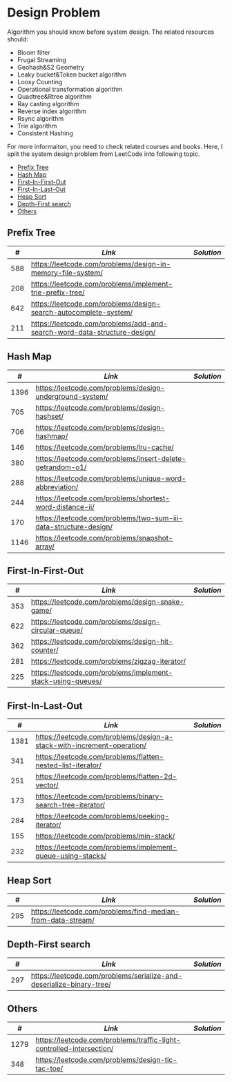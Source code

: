 # Design Problem

Algorithm you should know before system design. The related resources should:

* Bloom filter
* Frugal Streaming
* Geohash&S2 Geometry
* Leaky bucket&Token bucket algorithm
* Loosy Counting
* Operational transformation algorithm
* Quadtree&Rtree algorithm
* Ray casting algorithm
* Reverse index algorithm
* Rsync algorithm
* Trie algorithm
* Consistent Hashing

For more informaiton, you need to check related courses and books. Here, I split the system design problem from LeetCode into following topic.

* [Prefix Tree](##Prefix-Tree)
* [Hash Map](##Hash-Map)
* [First-In-First-Out](##First-In-First-Out)
* [First-In-Last-Out](##First-In-Last-Out)
* [Heap Sort](#Heap-Sort)
* [Depth-First search](##Depth-First-search)
* [Others](##Others)

## Prefix Tree

| *#* | *Link* | *Solution* |
| ---- | --------------------------------- | --------------------------------- |
| 588 | https://leetcode.com/problems/design-in-memory-file-system/ | |
| 208 | https://leetcode.com/problems/implement-trie-prefix-tree/ | |
| 642 | https://leetcode.com/problems/design-search-autocomplete-system/ | |
| 211 | https://leetcode.com/problems/add-and-search-word-data-structure-design/ | |

## Hash Map

| *#* | *Link* | *Solution* |
| ---- | --------------------------------- | --------------------------------- |
| 1396 | https://leetcode.com/problems/design-underground-system/ | |
| 705 | https://leetcode.com/problems/design-hashset/ | |
| 706 | https://leetcode.com/problems/design-hashmap/ | |
| 146 | https://leetcode.com/problems/lru-cache/ | | 
| 380 | https://leetcode.com/problems/insert-delete-getrandom-o1/ | | 
| 288 | https://leetcode.com/problems/unique-word-abbreviation/ | |
| 244 | https://leetcode.com/problems/shortest-word-distance-ii/ | |
| 170 | https://leetcode.com/problems/two-sum-iii-data-structure-design/ | |
| 1146 | https://leetcode.com/problems/snapshot-array/ | |

## First-In-First-Out

| *#* | *Link* | *Solution* |
| ---- | --------------------------------- | --------------------------------- |
| 353 | https://leetcode.com/problems/design-snake-game/ | |
| 622 | https://leetcode.com/problems/design-circular-queue/ | |
| 362 | https://leetcode.com/problems/design-hit-counter/ | |
| 281 | https://leetcode.com/problems/zigzag-iterator/ | |
| 225 | https://leetcode.com/problems/implement-stack-using-queues/ | |

## First-In-Last-Out

| *#* | *Link* | *Solution* |
| ---- | --------------------------------- | --------------------------------- |
| 1381 | https://leetcode.com/problems/design-a-stack-with-increment-operation/ | |
| 341 | https://leetcode.com/problems/flatten-nested-list-iterator/ | |
| 251 | https://leetcode.com/problems/flatten-2d-vector/ | | 
| 173 | https://leetcode.com/problems/binary-search-tree-iterator/ | |
| 284 | https://leetcode.com/problems/peeking-iterator/ | |
| 155 | https://leetcode.com/problems/min-stack/ | |
| 232 | https://leetcode.com/problems/implement-queue-using-stacks/ | |

## Heap Sort

| *#* | *Link* | *Solution* |
| ---- | --------------------------------- | --------------------------------- |
| 295 | https://leetcode.com/problems/find-median-from-data-stream/ | |

## Depth-First search

| *#* | *Link* | *Solution* |
| ---- | --------------------------------- | --------------------------------- |
| 297 | https://leetcode.com/problems/serialize-and-deserialize-binary-tree/ | |

## Others

| *#* | *Link* | *Solution* |
| ---- | --------------------------------- | --------------------------------- |
| 1279 | https://leetcode.com/problems/traffic-light-controlled-intersection/ | |
| 348 | https://leetcode.com/problems/design-tic-tac-toe/ | |
